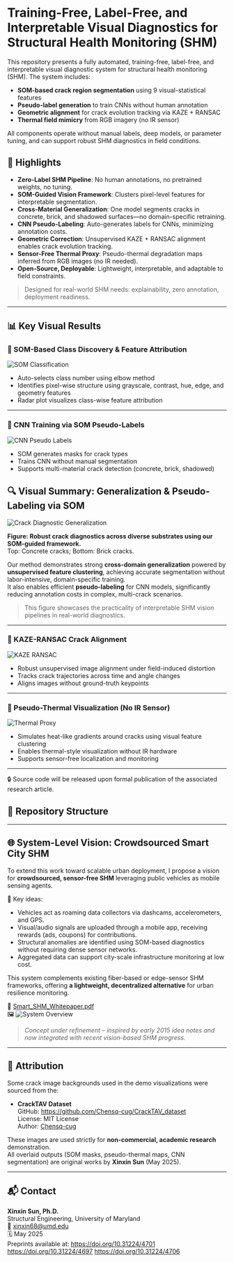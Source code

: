 # Training-Free, Label-Free, and Interpretable Visual Diagnostics for Structural Health Monitoring (SHM)

This repository presents a fully automated, training-free, label-free, and interpretable visual diagnostic system for structural health monitoring (SHM). The system includes:

- **SOM-based crack region segmentation** using 9 visual-statistical features
- **Pseudo-label generation** to train CNNs without human annotation
- **Geometric alignment** for crack evolution tracking via KAZE + RANSAC
- **Thermal field mimicry** from RGB imagery (no IR sensor)

All components operate without manual labels, deep models, or parameter tuning, and can support robust SHM diagnostics in field conditions.
## 🌟 Highlights

- **Zero-Label SHM Pipeline**: No human annotations, no pretrained weights, no tuning.
- **SOM-Guided Vision Framework**: Clusters pixel-level features for interpretable segmentation.
- **Cross-Material Generalization**: One model segments cracks in concrete, brick, and shadowed surfaces—no domain-specific retraining.
- **CNN Pseudo-Labeling**: Auto-generates labels for CNNs, minimizing annotation costs.
- **Geometric Correction**: Unsupervised KAZE + RANSAC alignment enables crack evolution tracking.
- **Sensor-Free Thermal Proxy**: Pseudo-thermal degradation maps inferred from RGB images (no IR needed).
- **Open-Source, Deployable**: Lightweight, interpretable, and adaptable to field constraints.

> Designed for real-world SHM needs: explainability, zero annotation, deployment readiness.


---

## 📊 Key Visual Results

### 🔹 SOM-Based Class Discovery & Feature Attribution
![SOM Classification](./figures/Explainable_SOM_Clustering_For_CrackAnalysis_XSun.png)

- Auto-selects class number using elbow method
- Identifies pixel-wise structure using grayscale, contrast, hue, edge, and geometry features
- Radar plot visualizes class-wise feature attribution

---

### 🔹 CNN Training via SOM Pseudo-Labels
![CNN Pseudo Labels](./figures/Figure_CNN_SOM_PseudoLabel_Strategies_XSun_May2025.png)

- SOM generates masks for crack types
- Trains CNN without manual segmentation
- Supports multi-material crack detection (concrete, brick, shadowed)

## 🔍 Visual Summary: Generalization & Pseudo-Labeling via SOM

![Crack Diagnostic Generalization](./figures/cnnsom.png)

**Figure: Robust crack diagnostics across diverse substrates using our SOM-guided framework.**  
Top: Concrete cracks; Bottom: Brick cracks.  

Our method demonstrates strong **cross-domain generalization** powered by **unsupervised feature clustering**, achieving accurate segmentation without labor-intensive, domain-specific training.  
It also enables efficient **pseudo-labeling** for CNN models, significantly reducing annotation costs in complex, multi-crack scenarios.

> This figure showcases the practicality of interpretable SHM vision pipelines in real-world diagnostics.

---

### 🔹 KAZE-RANSAC Crack Alignment
![KAZE RANSAC](./figures/PerspectiveCorrection_CrackEvolution_KAZE_RANSAC_XSun.png.png)

- Robust unsupervised image alignment under field-induced distortion
- Tracks crack trajectories across time and angle changes
- Aligns images without ground-truth keypoints

---

### 🔹 Pseudo-Thermal Visualization (No IR Sensor)
![Thermal Proxy](./figures/SOM_Thermal_Mimicry_XSun_May2025.png.png)

- Simulates heat-like gradients around cracks using visual feature clustering
- Enables thermal-style visualization without IR hardware
- Supports sensor-free localization and monitoring

---

🔒 Source code will be released upon formal publication of the associated research article.

## 📁 Repository Structure

---

## 🌐 System-Level Vision: Crowdsourced Smart City SHM

To extend this work toward scalable urban deployment, I propose a vision for **crowdsourced, sensor-free SHM** leveraging public vehicles as mobile sensing agents.

📌 Key ideas:
- Vehicles act as roaming data collectors via dashcams, accelerometers, and GPS.
- Visual/audio signals are uploaded through a mobile app, receiving rewards (ads, coupons) for contributions.
- Structural anomalies are identified using SOM-based diagnostics without requiring dense sensor networks.
- Aggregated data can support city-scale infrastructure monitoring at low cost.

This system complements existing fiber-based or edge-sensor SHM frameworks, offering **a lightweight, decentralized alternative** for urban resilience monitoring.

📄 [Smart_SHM_Whitepaper.pdf](docs/Smart_SHM_Whitepaper.pdf)  
🖼️ ![System Overview](figures/Smart_SHM_Schematic.png)

> *Concept under refinement – inspired by early 2015 idea notes and now integrated with recent vision-based SHM progress.*

---

## 📄 Attribution

Some crack image backgrounds used in the demo visualizations were sourced from the:

- **CrackTAV Dataset**  
  GitHub: https://github.com/Chensq-cug/CrackTAV_dataset  
  License: MIT License  
  Author: [Chensq-cug](https://github.com/Chensq-cug)

These images are used strictly for **non-commercial, academic research** demonstration.  
All overlaid outputs (SOM masks, pseudo-thermal maps, CNN segmentation) are original works by **Xinxin Sun** (May 2025).

---

## 📬 Contact

**Xinxin Sun, Ph.D.**  
Structural Engineering, University of Maryland  
📧 xinxin68@umd.edu  
🗓️ May 2025  
Preprints available at: https://doi.org/10.31224/4701
                        https://doi.org/10.31224/4697
                        https://doi.org/10.31224/4706 
